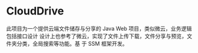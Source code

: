 # CloudDrive
此项目为一个提供云端文件储存与分享的 Java Web 项目，类似微云，业务逻辑包括接口设计
设计上也参考了微云，实现了文件上传下载，文件分享与预览，文件夹分类，全局搜索等功能。基
于 SSM 框架开发。
